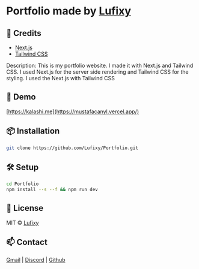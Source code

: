 # Portfolio made by [Lufixy](https://github.com/Lufixy)

## 📝 Credits

 - [Next.js](https://nextjs.org/)
 - [Tailwind CSS](https://tailwindcss.com/)

 Description: This is my portfolio website. I made it with Next.js and Tailwind CSS. I used Next.js for the server side rendering and Tailwind CSS for the styling. I used the Next.js with Tailwind CSS
## 🚀 Demo

[https://kalashi.me](https://mustafacanyl.vercel.app/)

## 📦 Installation

```bash 
git clone https://github.com/Lufixy/Portfolio.git
```

## 🛠 Setup

```bash
cd Portfolio
npm install --s --f && npm run dev
```

## 📄 License

MIT © [Lufixy](./LICENSE)

## 📫 Contact

[Gmail](mailto:mustafacan262d@gmail.com) |  [Discord](https://discord.com/users/243101949606625281) | [Github](https://github.com/Lufixy)

